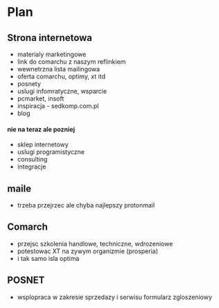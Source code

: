 # Plan

## Strona internetowa
- materialy marketingowe
- link do comarchu z naszym reflinkiem
- wewnetrzna lista mailingowa
- oferta comarchu, optimy, xt itd
- posnety
- uslugi infomratyczne, wsparcie
- pcmarket, insoft
- inspiracja - sedkomp.com.pl
- blog

#### nie na teraz ale pozniej
- sklep internetowy
- uslugi programistyczne
- consulting
- integracje

## maile
- trzeba przejrzec ale chyba najlepszy protonmail

## Comarch
- przejsc szkolenia handlowe, techniczne, wdrozeniowe
- potestowac XT na zywym organizmie (prosperia)
- i tak samo isla optima

## POSNET
- wsplopraca w zakresie sprzedazy i serwisu formularz zgloszeniowy
